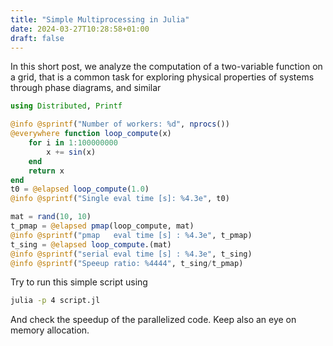```yaml
---
title: "Simple Multiprocessing in Julia"
date: 2024-03-27T10:28:58+01:00
draft: false
---
```


In this short post, we analyze the computation of a two-variable function on a grid, that is a common task for exploring physical properties of systems through phase diagrams, and similar 

```julia
using Distributed, Printf

@info @sprintf("Number of workers: %d", nprocs())
@everywhere function loop_compute(x)
	for i in 1:100000000
		x += sin(x)
	end
	return x
end
t0 = @elapsed loop_compute(1.0)
@info @sprintf("Single eval time [s]: %4.3e", t0) 

mat = rand(10, 10)
t_pmap = @elapsed pmap(loop_compute, mat)
@info @sprintf("pmap   eval time [s] : %4.3e", t_pmap)
t_sing = @elapsed loop_compute.(mat)
@info @sprintf("serial eval time [s] : %4.3e", t_sing)
@info @sprintf("Speeup ratio: %4444", t_sing/t_pmap)
```
Try to run this simple script using 

```bash
julia -p 4 script.jl
```
And check the speedup of the parallelized code. 
Keep also an eye on memory allocation.
